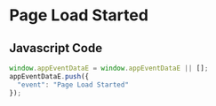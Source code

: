 # Page Load Started

### 

## Javascript Code
```js
window.appEventDataE = window.appEventDataE || [];
appEventDataE.push({
  "event": "Page Load Started"
});
```








